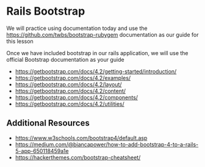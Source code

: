 # Rails Bootstrap

We will practice using documentation today and use the https://github.com/twbs/bootstrap-rubygem documentation as our guide for this lesson

Once we have included bootstrap in our rails application, we will use the official Bootstrap documentation as your guide

- https://getbootstrap.com/docs/4.2/getting-started/introduction/
- https://getbootstrap.com/docs/4.2/examples/
- https://getbootstrap.com/docs/4.2/layout/
- https://getbootstrap.com/docs/4.2/content/
- https://getbootstrap.com/docs/4.2/components/
- https://getbootstrap.com/docs/4.2/utilities/

## Additional Resources

- https://www.w3schools.com/bootstrap4/default.asp
- https://medium.com/@biancapower/how-to-add-bootstrap-4-to-a-rails-5-app-650118459a1e
- https://hackerthemes.com/bootstrap-cheatsheet/
